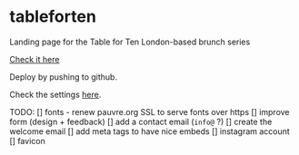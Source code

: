# tableforten
Landing page for the Table for Ten London-based brunch series

[Check it here](http://tableforten.co.uk)

Deploy by pushing to github.

Check the settings [here](https://github.com/alicelieutier/tableforten/settings/pages).

TODO:
[] fonts - renew pauvre.org SSL to serve fonts over https
[] improve form (design + feedback)
[] add a contact email (`info@` ?)
[] create the welcome email
[] add meta tags to have nice embeds
[] instagram account
[] favicon